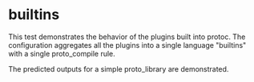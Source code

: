 # builtins

This test demonstrates the behavior of the plugins built into protoc.  The
configuration aggregates all the plugins into a single language "builtins" with
a single proto_compile rule.

The predicted outputs for a simple proto_library are demonstrated.